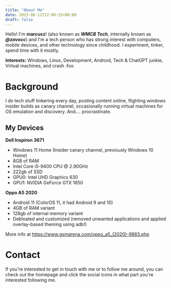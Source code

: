 ```yaml
---
title: "About Me"
date: 2023-06-11T17:00:25+08:00
draft: false
---
```

Hello! I'm **marcusz**! (also known as ***WMCB Tech***, internally known as ***@zavocc***) and I'm a tech person who has strong interest with computers, mobile devices, and other technology since childhood. I experiment, tinker, spend time with it mostly.

**Interests:**
Windows, Linux, Development, Android, Tech & ChatGPT junkie, Virtual machines, and crash :fox:

# Background
I do tech stuff tinkering every day, posting content online, flighting windows insider builds as canary channel, occasionally running virtual machines for OS emulation and discovery. And.... procrastinate.

## My Devices
**Dell Inspiron 3671**
- Windows 11 Home (Insider canary channel, previously Windows 10 Home)
- 8GB of RAM 
- Intel Core i5-9400 CPU @ 2.90GHz
- 222gb of SSD
- GPU0: Intel UHD Graphics 630
- GPU1: NVIDIA GeForce GTX 1650

**Oppo A5 2020**
- Android 11 (ColorOS 11, it had Android 9 and 10)
- 4GB of RAM variant
- 128gb of internal memory variant
- Debloated and customized (removed unwanted applications and applied overlay-based theming using adb!)

More info at https://www.gsmarena.com/oppo_a5_(2020)-9883.php

# Contact
If you're interested to get in touch with me or to follow me around, you can check out the homepage and click the social icons in what part you're interested following me.